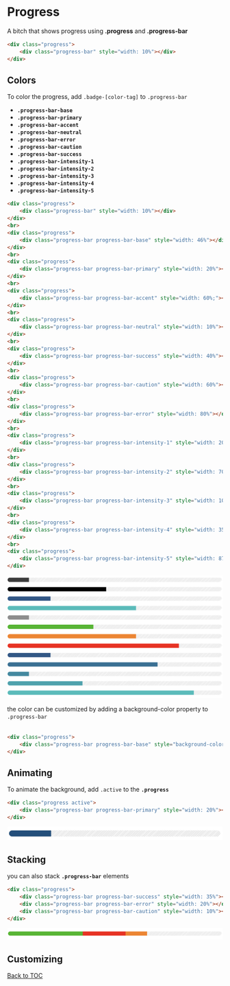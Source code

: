 # Progress


A bitch that shows progress using **.progress** and  **.progress-bar**

```html
<div class="progress">
	<div class="progress-bar" style="width: 10%"></div>
</div>
```

## Colors

To color the progress, add `.badge-[color-tag]` to `.progress-bar`

*	**`.progress-bar-base`**
*	**`.progress-bar-primary`**
*	**`.progress-bar-accent`**
*	**`.progress-bar-neutral`**
*	**`.progress-bar-error`**
*	**`.progress-bar-caution`**
*	**`.progress-bar-success`**
*	**`.progress-bar-intensity-1`**
*	**`.progress-bar-intensity-2`**
*	**`.progress-bar-intensity-3`**
*	**`.progress-bar-intensity-4`**
*	**`.progress-bar-intensity-5`**


```html
<div class="progress">
	<div class="progress-bar" style="width: 10%"></div>
</div>
<br>
<div class="progress">
	<div class="progress-bar progress-bar-base" style="width: 46%"></div>
</div>
<br>
<div class="progress">
	<div class="progress-bar progress-bar-primary" style="width: 20%"></div>
</div>
<br>
<div class="progress">
	<div class="progress-bar progress-bar-accent" style="width: 60%;"></div>
</div>
<br>
<div class="progress">
	<div class="progress-bar progress-bar-neutral" style="width: 10%"></div>
</div>
<br>
<div class="progress">
	<div class="progress-bar progress-bar-success" style="width: 40%"></div>
</div>
<br>
<div class="progress">
	<div class="progress-bar progress-bar-caution" style="width: 60%"></div>
</div>
<br>
<div class="progress">
	<div class="progress-bar progress-bar-error" style="width: 80%"></div>
</div>
<br>
<div class="progress">
	<div class="progress-bar progress-bar-intensity-1" style="width: 20%"></div>
</div>
<br>
<div class="progress">
	<div class="progress-bar progress-bar-intensity-2" style="width: 70%"></div>
</div>
<br>
<div class="progress">
	<div class="progress-bar progress-bar-intensity-3" style="width: 10%"></div>
</div>
<br>
<div class="progress">
	<div class="progress-bar progress-bar-intensity-4" style="width: 35%"></div>
</div>
<br>
<div class="progress">
	<div class="progress-bar progress-bar-intensity-5" style="width: 87%"></div>
</div>
```

![](../../images/progress.png)

the color can be customized by adding a background-color property to `.progress-bar`

```html

<div class="progress">
	<div class="progress-bar progress-bar-base" style="background-color:pink;"></div>
</div>
```


## Animating

To animate the background, add `.active` to the **`.progress`**

```html
<div class="progress active">
	<div class="progress-bar progress-bar-primary" style="width: 20%"></div>
</div>
```

![](../../images/progress-animated.gif)

## Stacking

you can also stack **`.progress-bar`** elements

```html
<div class="progress">
	<div class="progress-bar progress-bar-success" style="width: 35%"></div>
	<div class="progress-bar progress-bar-error" style="width: 20%"></div>
	<div class="progress-bar progress-bar-caution" style="width: 10%"></div>
</div>
```

![](../../images/progress-stacked.png)

## Customizing


[Back to TOC](../../../readme.md)